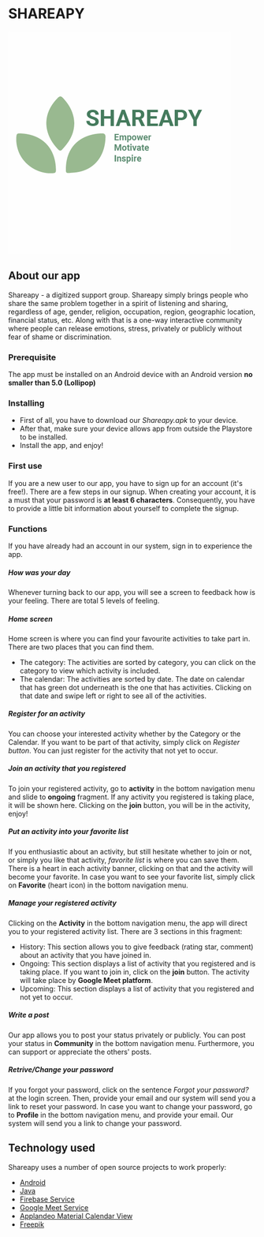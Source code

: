 # SHAREAPY
![Logo](https://github.com/nhannguyen02122000/image/blob/master/logo.png)
## About our app
Shareapy - a digitized support group. Shareapy simply brings people who share the same problem together in a spirit of listening and sharing, regardless of age, gender, religion, occupation, region, geographic location, financial status, etc. Along with that is a one-way interactive community where people can release emotions, stress, privately or publicly without fear of shame or discrimination.
### Prerequisite
The app must be installed on an Android device with an Android version **no smaller than 5.0 (Lollipop)**

### Installing
* First of all, you have to download our *Shareapy.apk* to your device.
* After that, make sure your device allows app from outside the Playstore to be installed.
* Install the app, and enjoy!

### First use
If you are a new user to our app, you have to sign up for an account (it's free!). There are a few steps in our signup. When creating your account, it is a must that your password is **at least 6 characters**. Consequently, you have to provide a little bit information about yourself to complete the signup.

### Functions
If you have already had an account in our system, sign in to experience the app.
##### How was your day
Whenever turning back to our app, you will see a screen to feedback how is your feeling. There are total 5 levels of feeling.
##### Home screen
Home screen is where you can find your favourite activities to take part in. There are two places that you can find them.
* The category: The activities are sorted by category, you can click on the category to view which activity is included.
* The calendar: The activities are sorted by date. The date on calendar that has green dot underneath is the one that has activities. Clicking on that date and swipe left or right to see all of the activities.
##### Register for an activity
You can choose your interested activity whether by the Category or the Calendar. If you want to be part of that activity, simply click on *Register button*. You can just register for the activity that not yet to occur.
##### Join an activity that you registered
To join your registered activity, go to **activity** in the bottom navigation menu and slide to **ongoing** fragment. If any activity you registered is taking place, it will be shown here.
Clicking on the **join** button, you will be in the activity, enjoy!
##### Put an activity into your favorite list
If you enthusiastic about an activity, but still hesitate whether to join or not, or simply you like that activity, *favorite list* is where you can save them.
There is a heart in each activity banner, clicking on that and the activity will become your favorite.
In case you want to see your favorite list, simply click on **Favorite** (heart icon) in the bottom navigation menu.
##### Manage your registered activity
Clicking on the **Activity** in the bottom navigation menu, the app will direct you to your registered activity list. There are 3 sections in this fragment:
* History: This section allows you to give feedback (rating star, comment) about an activity that you have joined in.
* Ongoing: This section displays a list of activity that you registered and is taking place. If you want to join in, click on the **join** button. The activity will take place by **Google Meet platform**.
* Upcoming: This section displays a list of activity that you registered and not yet to occur.
##### Write a post
Our app allows you to post your status privately or publicly. You can post your status in **Community** in the bottom navigation menu.
Furthermore, you can support or appreciate the others' posts.
##### Retrive/Change your password
If you forgot your password, click on the sentence *Forgot your password?* at the login screen. Then, provide your email and our system will send you a link to reset your password.
In case you want to change your password, go to **Profile** in the bottom navigation menu, and provide your email. Our system will send you a link to change your password.

## Technology used

Shareapy uses a number of open source projects to work properly:

* [Android](https://www.android.com/)
* [Java](https://www.java.com/en/download/)
* [Firebase Service](https://firebase.google.com/)
* [Google Meet Service](https://meet.google.com/)
* [Applandeo Material Calendar View](https://github.com/Applandeo/Material-Calendar-View)
* [Freepik](https://www.freepik.com/) 
